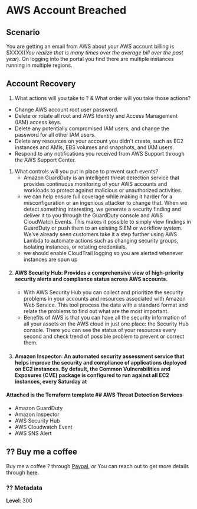 # AWS Account Breached

## Scenario

You are getting an email from AWS about your AWS account billing is $XXXX(_You realize that is many times over the average bill over the past year_). On logging into the portal you find there are multiple instances running in multiple regions.

## Account Recovery

1. What actions will you take to ? & What order will you take those actions?

- Change  AWS account root user password.
- Delete or rotate all root and AWS Identity and Access Management (IAM) access keys.
- Delete any potentially compromised IAM users, and change the password for all other IAM users.
- Delete any resources on your account you didn't create, such as EC2 instances and AMIs, EBS volumes and snapshots, and IAM users.
- Respond to any notifications you received from AWS Support through the AWS Support Center.
  
1. What controls will you put in place to prevent such events?
   - Amazon GuardDuty is an intelligent threat detection service that provides continuous monitoring of your AWS accounts and    workloads to protect against malicious or unauthorized activities.
   - we can help ensure full coverage while making it harder for a misconfiguration or an ingenious attacker to change that. When we detect something interesting, we generate a security finding and deliver it to you through the GuardDuty console and AWS CloudWatch Events. This makes it possible to simply view findings in GuardDuty or push them to an existing SIEM or workflow system. We’ve already seen customers take it a step further using AWS Lambda to automate actions such as changing security groups, isolating instances, or rotating credentials.
   - we should enable CloudTrail logging so you are alerted whenever instances are spun up
2. #### AWS Security Hub: Provides a comprehensive view of high-priority security alerts and compliance status across AWS accounts.
   - With AWS Security Hub you can collect and prioritize the security problems in your accounts and resources associated with Amazon Web Service. This tool process the data with a standard format and relate the problems to find out what are the most important. 
   - Benefits of AWS is that you can have all the security information of all your assets on the AWS cloud in just one place: the Security Hub console. There you can see the status of your resources every second and check trend of possible problem to prevent or correct them. 
3. #### Amazon Inspector: An automated security assessment service that helps improve the security and compliance of applications deployed on EC2 instances. By default,  the Common Vulnerabilities and Exposures (CVE) package is configured to run against all EC2 instances, every Saturday at

#### Attached is the Terraform template ## AWS Threat Detection Services
* Amazon GuardDuty
* Amazon Inspector
* AWS Security Hub
* AWS Cloudwatch Event
* AWS SNS Alert
## ?? Buy me a coffee

Buy me a coffee ? through [Paypal](https://paypal.me/valaxy), _or_ You can reach out to get more details through [here](https://youtube.com/c/valaxytechnologies/about).

### ?? Metadata

**Level**: 300
